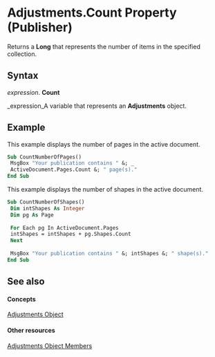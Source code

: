 
# Adjustments.Count Property (Publisher)

Returns a  **Long** that represents the number of items in the specified collection.


## Syntax

 _expression_. **Count**

 _expression_A variable that represents an  **Adjustments** object.


## Example

This example displays the number of pages in the active document.


```vb
Sub CountNumberOfPages() 
 MsgBox "Your publication contains " &; _ 
 ActiveDocument.Pages.Count &; " page(s)." 
End Sub
```

This example displays the number of shapes in the active document.




```vb
Sub CountNumberOfShapes() 
 Dim intShapes As Integer 
 Dim pg As Page 
 
 For Each pg In ActiveDocument.Pages 
 intShapes = intShapes + pg.Shapes.Count 
 Next 
 
 MsgBox "Your publication contains " &; intShapes &; " shape(s)." 
End Sub
```


## See also


#### Concepts


 [Adjustments Object](a1abecf9-582d-3b5c-8a2c-14c4d260df3a.md)
#### Other resources


 [Adjustments Object Members](76d7aeb4-1631-d81c-2fd0-bb71ca739fc4.md)
